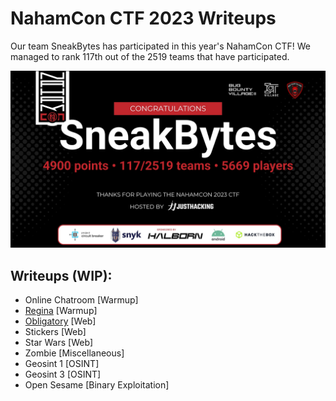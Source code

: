 # NahamCon CTF 2023 Writeups

Our team SneakBytes has participated in this year's NahamCon CTF! We managed to rank 117th  out of the 2519 teams that have participated.

![SneakBytes](./c27cbab810f5b0c842810218b078fae37f07c3d047e84ffe3f2297767daf5368.png)

## Writeups (WIP):
- Online Chatroom  [Warmup]
- [Regina](./Regina/README.md) [Warmup]
- [Obligatory](https://github.com/jmrcsnchz/NahamCon_CTF_2023_Writeups/blob/main/Obligatory/README.md) [Web]
- Stickers [Web]
- Star Wars [Web]
- Zombie [Miscellaneous]
- Geosint 1 [OSINT]
- Geosint 3 [OSINT]
- Open Sesame [Binary Exploitation]
